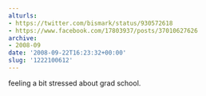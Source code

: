 ```yaml
---
alturls:
- https://twitter.com/bismark/status/930572618
- https://www.facebook.com/17803937/posts/37010627626
archive:
- 2008-09
date: '2008-09-22T16:23:32+00:00'
slug: '1222100612'
---
```


feeling a bit stressed about grad school.

